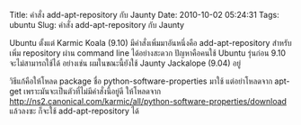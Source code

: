 Title: คำสั่ง add-apt-repository กับ Jaunty 
Date: 2010-10-02 05:24:31
Tags: ubuntu 
Slug: คำสั่ง add-apt-repository กับ Jaunty 


Ubuntu ตั้งแต่ Karmic Koala (9.10) มีคำสั่งเพิ่มมาอันหนึ่งคือ add-apt-repository สำหรับเพิ่ม repository ผ่าน command line ได้อย่างสะดวก ปัญหาคือคนใช้ Ubuntu รุ่นก่อน 9.10 จะไม่สามารถใช้ได้ อย่างเช่น ผมในขณะนี้ยังใช้ Jaunty Jackalope (9.04) อยู่

วิธีแก้คือให้โหลด package ชื่อ python-software-properties มาใช้ แต่อย่าโหลดจาก apt-get เพราะมันจะเป็นตัวที่ไม่มีคำสั่งนี้อยู่ดี ให้โหลดจาก <a href="http://ns2.canonical.com/karmic/all/python-software-properties/download">http://ns2.canonical.com/karmic/all/python-software-properties/download</a> แล้วลงซะ ก็จะใช้ add-apt-repository ได้
